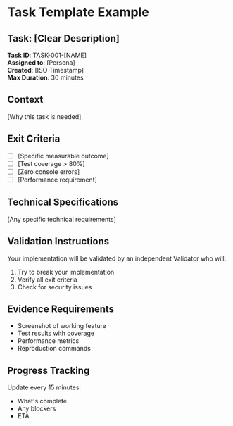 # Task Template Example

## Task: [Clear Description]

**Task ID**: TASK-001-[NAME]  
**Assigned to**: [Persona]  
**Created**: [ISO Timestamp]  
**Max Duration**: 30 minutes  

## Context
[Why this task is needed]

## Exit Criteria
- [ ] [Specific measurable outcome]
- [ ] [Test coverage > 80%]
- [ ] [Zero console errors]
- [ ] [Performance requirement]

## Technical Specifications
[Any specific technical requirements]

## Validation Instructions
Your implementation will be validated by an independent Validator who will:
1. Try to break your implementation
2. Verify all exit criteria
3. Check for security issues

## Evidence Requirements
- Screenshot of working feature
- Test results with coverage
- Performance metrics
- Reproduction commands

## Progress Tracking
Update every 15 minutes:
- What's complete
- Any blockers
- ETA
